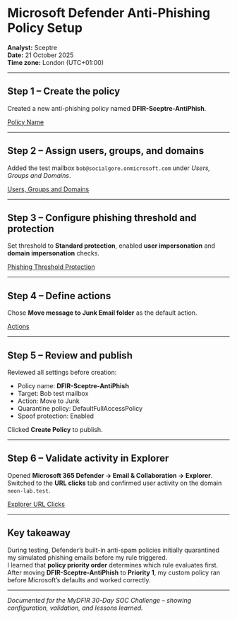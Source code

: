 # Microsoft Defender Anti-Phishing Policy Setup

**Analyst:** Sceptre  
**Date:** 21 October 2025  
**Time zone:** London (UTC+01:00)

---

## Step 1 – Create the policy
Created a new anti-phishing policy named **DFIR-Sceptre-AntiPhish**.

[Policy Name](../Screenshots/PolicyName.PNG)

---

## Step 2 – Assign users, groups, and domains
Added the test mailbox `bob@socialgore.onmicrosoft.com` under *Users, Groups and Domains*.

[Users, Groups and Domains](../Screenshots/Users_Groups_Domains.PNG)

---

## Step 3 – Configure phishing threshold and protection
Set threshold to **Standard protection**, enabled **user impersonation** and **domain impersonation** checks.

[Phishing Threshold Protection](../Screenshots/Phishing_Theshold_Protection.PNG)

---

## Step 4 – Define actions
Chose **Move message to Junk Email folder** as the default action.

[Actions](../Screenshots/Actions.PNG)



---

## Step 5 – Review and publish
Reviewed all settings before creation:

- Policy name: **DFIR-Sceptre-AntiPhish**  
- Target: Bob test mailbox  
- Action: Move to Junk  
- Quarantine policy: DefaultFullAccessPolicy  
- Spoof protection: Enabled  

Clicked **Create Policy** to publish.

---

## Step 6 – Validate activity in Explorer
Opened **Microsoft 365 Defender → Email & Collaboration → Explorer**.  
Switched to the **URL clicks** tab and confirmed user activity on the domain `neon-lab.test`.

[Explorer URL Clicks](../Screenshots/Explorer_URL_Clicks.PNG)


---

## Key takeaway
During testing, Defender’s built-in anti-spam policies initially quarantined my simulated phishing emails before my rule triggered.  
I learned that **policy priority order** determines which rule evaluates first.  
After moving **DFIR-Sceptre-AntiPhish** to **Priority 1**, my custom policy ran before Microsoft’s defaults and worked correctly.

---

*Documented for the MyDFIR 30-Day SOC Challenge – showing configuration, validation, and lessons learned.*
